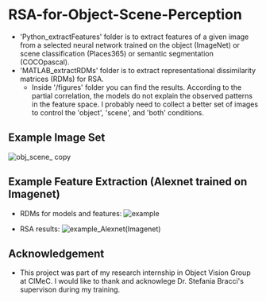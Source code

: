 # RSA-for-Object-Scene-Perception

- 'Python_extractFeatures' folder is to extract features of a given image from a selected neural network trained on the object (ImageNet) or scene classification (Places365) or semantic segmentation (COCOpascal).
- 'MATLAB_extractRDMs' folder is to extract representational dissimilarity matrices (RDMs) for RSA.
  - Inside '/figures' folder you can find the results. According to the partial correlation, the models do not explain the observed patterns in the feature space. I probably need to collect a better set of images to control the 'object', 'scene', and 'both' conditions.

## Example Image Set

![obj_scene_ copy](https://user-images.githubusercontent.com/44211738/227697445-05e02f62-4e04-4dc8-97bb-09c6b473db77.png)

## Example Feature Extraction (Alexnet trained on Imagenet)

- RDMs for models and features:
![example](https://user-images.githubusercontent.com/44211738/167296896-ce5ec294-7b7d-4586-9837-251480525473.png)

- RSA results: 
![example_Alexnet(Imagenet)](https://user-images.githubusercontent.com/44211738/167297020-40a7301f-9bf6-4d9a-b97c-fc9ca1c30744.png)

## Acknowledgement
- This project was part of my research internship in Object Vision Group at CIMeC. I would like to thank and acknowlege Dr. Stefania Bracci's supervison during my training.
